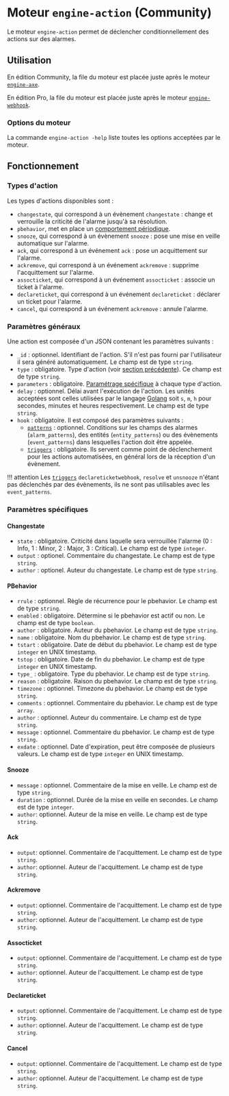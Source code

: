 # Moteur `engine-action` (Community)

Le moteur `engine-action` permet de déclencher conditionnellement des actions sur des alarmes.

## Utilisation

En édition Community, la file du moteur est placée juste après le moteur [`engine-axe`](moteur-axe.md).

En édition Pro, la file du moteur est placée juste après le moteur [`engine-webhook`](moteur-webhook.md).

### Options du moteur

La commande `engine-action -help` liste toutes les options acceptées par le moteur.

## Fonctionnement

### Types d'action

Les types d'actions disponibles sont :

* `changestate`, qui correspond à un évènement `changestate` : change et verrouille la criticité de l'alarme jusqu'à sa résolution.
* `pbehavior`, met en place un [comportement périodique](moteur-pbehavior.md).
* `snooze`, qui correspond à un évènement `snooze` : pose une mise en veille automatique sur l'alarme.
* `ack`, qui correspond à un événement `ack` : pose un acquittement sur l'alarme.
* `ackremove`, qui correspond à un événement `ackremove` : supprime l'acquittement sur l'alarme.
* `assocticket`, qui correspond à un événement `assocticket` : associe un ticket à l'alarme.
* `declareticket`, qui correspond à un événement `declareticket` : déclarer un ticket pour l'alarme.
* `cancel`, qui correspond à un événement `ackremove` : annule l'alarme.

### Paramètres généraux

Une action est composée d'un JSON contenant les paramètres suivants :

* `_id` : optionnel. Identifiant de l'action. S'il n'est pas fourni par l'utilisateur il sera généré automatiquement. Le champ est de type `string`.
* `type` : obligatoire. Type d'action (voir [section précédente](#types-daction)). Ce champ est de type `string`.
* `parameters` : obligatoire. [Paramétrage spécifique](#parametres-specifiques) à chaque type d'action.
* `delay` : optionnel. Délai avant l'exécution de l'action. Les unités acceptées sont celles utilisées par le langage [Golang](https://golang.org/pkg/time/#ParseDuration) soit `s`, `m`, `h` pour secondes, minutes et heures respectivement. Le champ est de type `string`.
* `hook` : obligatoire. Il est composé des paramètres suivants :
    * [`patterns`](moteur-che-event_filter.md#patterns) : optionnel. Conditions sur les champs des alarmes (`alarm_patterns`), des entités (`entity_patterns`) ou des évènements (`event_patterns`) dans lesquelles l'action doit être appelée.
    * [`triggers`](../architecture-interne/triggers.md) : obligatoire. Ils servent comme point de déclenchement pour les actions automatisées, en général lors de la réception d'un évènement.

!!! attention
    Les [`triggers`](../architecture-interne/triggers.md) `declareticketwebhook`, `resolve` et `unsnooze` n'étant pas déclenchés par des évènements, ils ne sont pas utilisables avec les `event_patterns`.

### Paramètres spécifiques

#### Changestate

* `state` : obligatoire. Criticité dans laquelle sera verrouillée l'alarme (0 : Info, 1 : Minor, 2 : Major, 3 : Critical). Le champ est de type `integer`.
* `output` : optionel. Commentaire du changestate. Le champ est de type `string`.
* `author` : optionel. Auteur du changestate. Le champ est de type `string`.

#### PBehavior

* `rrule` : optionnel. Règle de récurrence pour le pbehavior. Le champ est de type `string`.
* `enabled` : obligatoire. Détermine si le pbehavior est actif ou non. Le champ est de type `boolean`.
* `author` : obligatoire. Auteur du pbehavior. Le champ est de type `string`.
* `name` : obligatoire. Nom du pbehavior. Le champ est de type `string`.
* `tstart` : obligatoire. Date de début du pbehavior. Le champ est de type `integer` en UNIX timestamp.
* `tstop` : obligatoire. Date de fin du pbehavior. Le champ est de type `integer` en UNIX timestamp.
* `type_` : obligatoire. Type du pbehavior. Le champ est de type `string`.
* `reason` : obligatoire. Raison du pbehavior. Le champ est de type `string`.
* `timezone` : optionnel. Timezone du pbehavior. Le champ est de type `string`.
* `comments` : optionnel. Commentaire du pbehavior. Le champ est de type `array`.
* `author` : optionnel. Auteur du commentaire. Le champ est de type `string`.
* `message` : optionnel. Commentaire du pbehavior. Le champ est de type `string`.
* `exdate` : optionnel. Date d'expiration, peut être composée de plusieurs valeurs. Le champ est de type `integer` en UNIX timestamp.

#### Snooze

* `message` : optionnel. Commentaire de la mise en veille. Le champ est de type `string`.
* `duration` : optionnel. Durée de la mise en veille en secondes. Le champ est de type `integer`.
* `author`: optionnel. Auteur de la mise en veille. Le champ est de type `string`.

#### Ack

* `output`: optionnel. Commentaire de l'acquittement. Le champ est de type `string`.
* `author`: optionnel. Auteur de l'acquittement. Le champ est de type `string`.

#### Ackremove

* `output`: optionnel. Commentaire de l'acquittement. Le champ est de type `string`.
* `author`: optionnel. Auteur de l'acquittement. Le champ est de type `string`.

#### Assocticket

* `output`: optionnel. Commentaire de l'acquittement. Le champ est de type `string`.
* `author`: optionnel. Auteur de l'acquittement. Le champ est de type `string`.

#### Declareticket

* `output`: optionnel. Commentaire de l'acquittement. Le champ est de type `string`.
* `author`: optionnel. Auteur de l'acquittement. Le champ est de type `string`.

#### Cancel

* `output`: optionnel. Commentaire de l'acquittement. Le champ est de type `string`.
* `author`: optionnel. Auteur de l'acquittement. Le champ est de type `string`.
